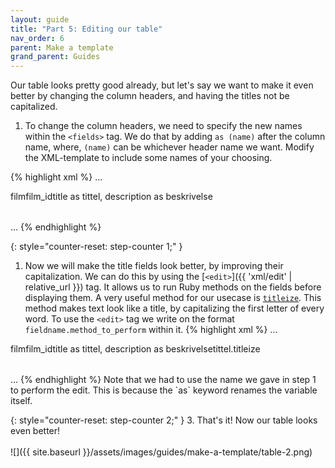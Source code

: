 ```yaml
---
layout: guide
title: "Part 5: Editing our table"
nav_order: 6
parent: Make a template
grand_parent: Guides
---
```


Our table looks pretty good already, but let's say we want to make it even better by changing the column headers, and having the titles not be capitalized.


1. To change the column headers, we need to specify the new names within the `<fields>` tag. We do that by adding `as (name)` after the column name, where, `(name)` can be whichever header name we want. Modify the XML-template to include some names of your choosing.

{% highlight xml %}
...
<table>
    <name>film</name>
    <title>Den beste tabellen</title>
    <primarykey>film_id</primarykey>                    
    <fields>title as tittel, description as beskrivelse</fields>
</table>
...
{% endhighlight %}

{: style="counter-reset: step-counter 1;" }
1. Now we will make the title fields look better, by improving their capitalization. We can do this by using the [`<edit>`]({{ 'xml/edit' | relative_url }}) tag. It allows us to run Ruby methods on the fields before displaying them. A very useful method for our usecase is [`titleize`](https://apidock.com/rails/String/titleize). This method makes text look like a title, by capitalizing the first letter of every word. To use the `<edit>` tag we write on the format `fieldname.method_to_perform` within it.
{% highlight xml %}
...
<table>
    <name>film</name>
    <title>Den beste tabellen</title>
    <primarykey>film_id</primarykey>                    
    <fields>title as tittel, description as beskrivelse</fields>
    <edit>tittel.titleize</edit>
</table>
...
{% endhighlight %}
Note that we had to use the name we gave in step 1 to perform the edit. This is because the `as` keyword renames the variable itself.

{: style="counter-reset: step-counter 2;" }
3. That's it! Now our table looks even better!\
<br>
![]({{ site.baseurl }}/assets/images/guides/make-a-template/table-2.png)